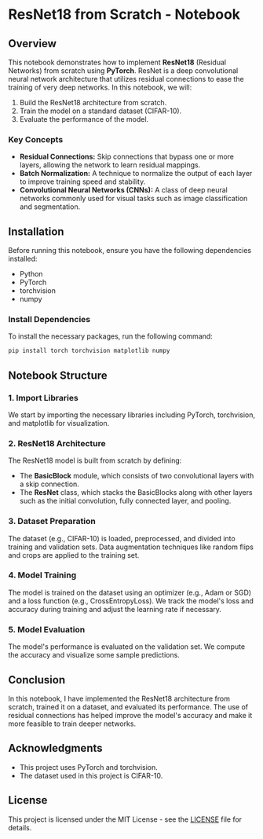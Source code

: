 # ResNet18 from Scratch - Notebook

## Overview
This notebook demonstrates how to implement **ResNet18** (Residual Networks) from scratch using **PyTorch**. ResNet is a deep convolutional neural network architecture that utilizes residual connections to ease the training of very deep networks. In this notebook, we will:

1. Build the ResNet18 architecture from scratch.
2. Train the model on a standard dataset (CIFAR-10).
3. Evaluate the performance of the model.

### Key Concepts
- **Residual Connections:** Skip connections that bypass one or more layers, allowing the network to learn residual mappings.
- **Batch Normalization:** A technique to normalize the output of each layer to improve training speed and stability.
- **Convolutional Neural Networks (CNNs):** A class of deep neural networks commonly used for visual tasks such as image classification and segmentation.

## Installation

Before running this notebook, ensure you have the following dependencies installed:

- Python
- PyTorch
- torchvision
- numpy

### Install Dependencies
To install the necessary packages, run the following command:

```bash
pip install torch torchvision matplotlib numpy
```

## Notebook Structure

### 1. **Import Libraries**
We start by importing the necessary libraries including PyTorch, torchvision, and matplotlib for visualization.

### 2. **ResNet18 Architecture**
The ResNet18 model is built from scratch by defining:
- The **BasicBlock** module, which consists of two convolutional layers with a skip connection.
- The **ResNet** class, which stacks the BasicBlocks along with other layers such as the initial convolution, fully connected layer, and pooling.

### 3. **Dataset Preparation**
The dataset (e.g., CIFAR-10) is loaded, preprocessed, and divided into training and validation sets. Data augmentation techniques like random flips and crops are applied to the training set.

### 4. **Model Training**
The model is trained on the dataset using an optimizer (e.g., Adam or SGD) and a loss function (e.g., CrossEntropyLoss). We track the model's loss and accuracy during training and adjust the learning rate if necessary.

### 5. **Model Evaluation**
The model's performance is evaluated on the validation set. We compute the accuracy and visualize some sample predictions.

## Conclusion

In this notebook, I have implemented the ResNet18 architecture from scratch, trained it on a dataset, and evaluated its performance. The use of residual connections has helped improve the model's accuracy and make it more feasible to train deeper networks. 

## Acknowledgments
- This project uses PyTorch and torchvision.
- The dataset used in this project is CIFAR-10.

## License

This project is licensed under the MIT License - see the [LICENSE](LICENSE) file for details.
